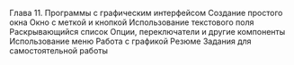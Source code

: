 Глава 11. Программы с графическим интерфейсом
Создание простого окна
Окно с меткой и кнопкой
Использование текстового поля
Раскрывающийся список
Опции, переключатели и другие компоненты
Использование меню
Работа с графикой
Резюме
Задания для самостоятельной работы
